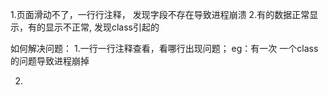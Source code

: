 1.页面滑动不了，一行行注释，  发现字段不存在导致进程崩溃
2.有的数据正常显示，有的显示不正常, 发现class引起的





如何解决问题：
1.一行一行注释查看，看哪行出现问题；
eg：有一次  一个class的问题导致进程崩掉

2.